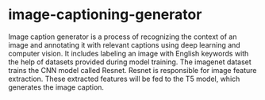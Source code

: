 # image-captioning-generator

Image caption generator is a process of recognizing the context of an image and annotating it with relevant captions using deep learning and computer vision. It includes labeling an image with English keywords with the help of datasets provided during model training. The imagenet dataset trains the CNN model called Resnet. Resnet is responsible for image feature extraction. These extracted features will be fed to the T5 model, which generates the image caption.
